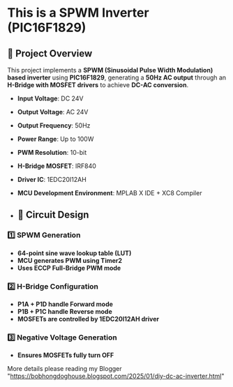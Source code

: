 # This is a SPWM Inverter (PIC16F1829)

## 📌 Project Overview
This project implements a **SPWM (Sinusoidal Pulse Width Modulation) based inverter** using **PIC16F1829**, generating a **50Hz AC output** through an **H-Bridge with MOSFET drivers** to achieve **DC-AC conversion**.

- **Input Voltage**: DC 24V  
- **Output Voltage**: AC 24V  
- **Output Frequency**: 50Hz  
- **Power Range**: Up to 100W  
- **PWM Resolution**: 10-bit  
- **H-Bridge MOSFET**: IRF840  
- **Driver IC**: 1EDC20I12AH  
- **MCU Development Environment**: MPLAB X IDE + XC8 Compiler

- ## 🔌 **Circuit Design**
### 1️⃣ **SPWM Generation**
- **64-point sine wave lookup table (LUT)**
- **MCU generates PWM using Timer2**
- **Uses ECCP Full-Bridge PWM mode**

### 2️⃣ **H-Bridge Configuration**
- **P1A + P1D handle Forward mode**
- **P1B + P1C handle Reverse mode**
- **MOSFETs are controlled by 1EDC20I12AH driver**

### 3️⃣ **Negative Voltage Generation**
- **Ensures MOSFETs fully turn OFF**

More details please reading my Blogger "https://bobhongdoghouse.blogspot.com/2025/01/diy-dc-ac-inverter.html"

